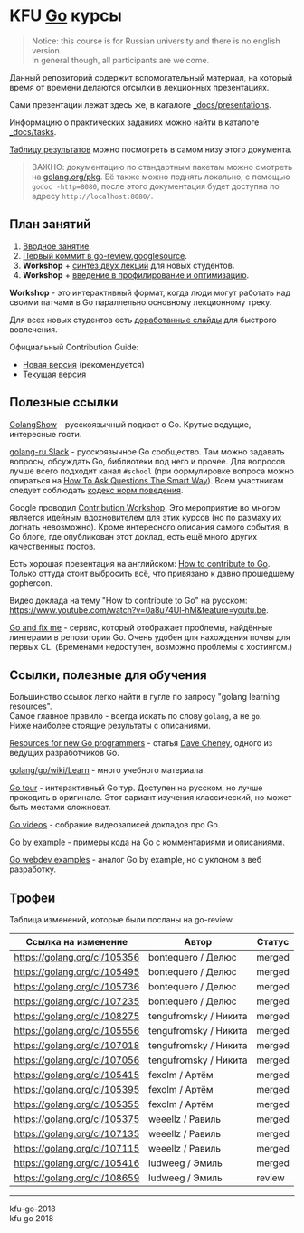 # KFU [Go](https://golang.org/) курсы

> Notice: this course is for Russian university and there is no english version.  
> In general though, all participants are welcome.

Данный репозиторий содержит вспомогательный материал, на который
время от времени делаются отсылки в лекционных презентациях.

Сами презентации лежат здесь же, в каталоге [_docs/presentations](/_docs/presentations).

Информацию о практических заданиях можно найти в каталоге [_docs/tasks](/_docs/tasks/tasks.org).

[Таблицу результатов](#Трофеи) можно посмотреть в самом низу этого документа.

> ВАЖНО: документацию по стандартным пакетам можно смотреть на [golang.org/pkg](https://golang.org/pkg/).
> Её также можно поднять локально, с помощью `godoc -http=8080`, после этого документация
> будет доступна по адресу `http://localhost:8080/`.

## План занятий

1. [Вводное занятие](/_docs/presentations/1.pdf).
2. [Первый коммит в go-review.googlesource](/_docs/presentations/2.pdf).
3. **Workshop** + [синтез двух лекций](/_docs/presentations/2+1.pdf) для новых студентов.
4. **Workshop** + [введение в профилирование и оптимизацию](/_docs/presentations/3.pdf).

**Workshop** - это интерактивный формат, когда люди могут работать над своими
патчами в Go параллельно основному лекционному треку.

Для всех новых студентов есть [доработанные слайды](/_docs/presentations/2+1.pdf) для быстрого вовлечения.

Официальный Contribution Guide:
- [Новая версия](https://tip.golang.org/doc/contribute.html) (рекомендуется)
- [Текущая версия](https://golang.org/doc/contribute.html)

## Полезные ссылки

[GolangShow](http://golangshow.com) - русскоязычный подкаст о Go. Крутые ведущие, интересные гости.

[golang-ru Slack](http://slack.golang-ru.com) - русскоязычное Go сообщество.
Там можно задавать вопросы, обсуждать Go, библиотеки под него и прочее.
Для вопросов лучше всего подходит канал `#school` (при формулировке вопроса можно
опираться на [How To Ask Questions The Smart Way](http://www.catb.org/esr/faqs/smart-questions.html)). 
Всем участникам следует соблюдать [кодекс норм поведения](https://golang.org/conduct).

Google проводил [Contribution Workshop](https://blog.golang.org/contributor-workshop).
Это мероприятие во многом является идейным вдохновителем для этих курсов (но по размаху
их догнать невозможно). Кроме интересного описания самого события, в Go блоге, где
опубликован этот доклад, есть ещё много других качественных постов.

Есть хорошая презентация на английском: [How to contribute to Go](https://docs.google.com/presentation/d/1ap2fycBSgoo-jCswhK9lqgCIFroE1pYpsXC1ffYBCq4/edit#slide=id.p).  
Только оттуда стоит выбросить всё, что привязано к давно прошедшему gophercon.

Видео доклада на тему "How to contribute to Go" на русском:  
https://www.youtube.com/watch?v=0a8u74Ul-hM&feature=youtu.be.

[Go and fix me](https://www.goandfix.me/) - сервис, который отображает проблемы, найдённые линтерами в репозитории Go.
Очень удобен для нахождения почвы для первых CL. (Временами недоступен, возможно проблемы с хостингом.)

## Ссылки, полезные для обучения

Большинство ссылок легко найти в гугле по запросу "golang learning resources".  
Самое главное правило - всегда искать по слову `golang`, а не `go`.  
Ниже наиболее стоящие результаты с описаниями.

[Resources for new Go programmers](https://dave.cheney.net/resources-for-new-go-programmers) - статья [Dave Cheney](https://dave.cheney.net/about), одного из ведущих разработчиков Go.

[golang/go/wiki/Learn](https://github.com/golang/go/wiki/Learn) - много учебного материала.

[Go tour](https://tour.golang.org) - интерактивный Go тур. Доступен на русском, но лучше
проходить в оригинале. Этот вариант изучения классический, но может быть местами сложноват.

[Go videos](https://github.com/hH39797J/golang-videos-ru) - собрание видеозаписей докладов про Go.

[Go by example](https://gobyexample.com/) - примеры кода на Go с комментариями и описаниями.

[Go webdev examples](https://gowebexamples.com/) - аналог Go by example, но с уклоном в веб разработку.

## Трофеи

Таблица изменений, которые были посланы на go-review.

| Ссылка на изменение | Автор | Статус |
|---------------------|-------|--------|
| https://golang.org/cl/105356 | bontequero / Делюс | merged |
| https://golang.org/cl/105495 | bontequero / Делюс | merged |
| https://golang.org/cl/105736 | bontequero / Делюс | merged |
| https://golang.org/cl/107235 | bontequero / Делюс | merged |
| https://golang.org/cl/108275 | tengufromsky / Никита | merged |
| https://golang.org/cl/105556 | tengufromsky / Никита | merged |
| https://golang.org/cl/107018 | tengufromsky / Никита | merged |
| https://golang.org/cl/107056 | tengufromsky / Никита | merged |
| https://golang.org/cl/105415 | fexolm / Артём | merged |
| https://golang.org/cl/105395 | fexolm / Артём | merged |
| https://golang.org/cl/105355 | fexolm / Артём | merged |
| https://golang.org/cl/105375 | weeellz / Равиль | merged |
| https://golang.org/cl/107135 | weeellz / Равиль | merged |
| https://golang.org/cl/107115 | weeellz / Равиль | merged |
| https://golang.org/cl/105416 | ludweeg / Эмиль | merged |
| https://golang.org/cl/108659 | ludweeg / Эмиль | review |

----

kfu-go-2018  
kfu go 2018
